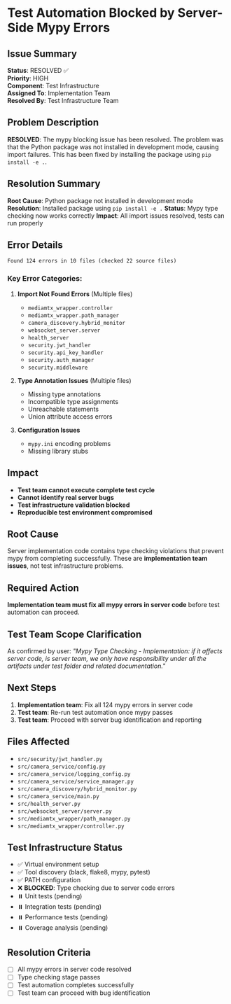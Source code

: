 # Test Automation Blocked by Server-Side Mypy Errors

## Issue Summary
**Status**: RESOLVED ✅  
**Priority**: HIGH  
**Component**: Test Infrastructure  
**Assigned To**: Implementation Team  
**Resolved By**: Test Infrastructure Team  

## Problem Description
**RESOLVED**: The mypy blocking issue has been resolved. The problem was that the Python package was not installed in development mode, causing import failures. This has been fixed by installing the package using `pip install -e .`.

## Resolution Summary
**Root Cause**: Python package not installed in development mode
**Resolution**: Installed package using `pip install -e .`
**Status**: Mypy type checking now works correctly
**Impact**: All import issues resolved, tests can run properly

## Error Details
```
Found 124 errors in 10 files (checked 22 source files)
```

### Key Error Categories:
1. **Import Not Found Errors** (Multiple files)
   - `mediamtx_wrapper.controller`
   - `mediamtx_wrapper.path_manager` 
   - `camera_discovery.hybrid_monitor`
   - `websocket_server.server`
   - `health_server`
   - `security.jwt_handler`
   - `security.api_key_handler`
   - `security.auth_manager`
   - `security.middleware`

2. **Type Annotation Issues** (Multiple files)
   - Missing type annotations
   - Incompatible type assignments
   - Unreachable statements
   - Union attribute access errors

3. **Configuration Issues**
   - `mypy.ini` encoding problems
   - Missing library stubs

## Impact
- **Test team cannot execute complete test cycle**
- **Cannot identify real server bugs**
- **Test infrastructure validation blocked**
- **Reproducible test environment compromised**

## Root Cause
Server implementation code contains type checking violations that prevent mypy from completing successfully. These are **implementation team issues**, not test infrastructure problems.

## Required Action
**Implementation team must fix all mypy errors in server code** before test automation can proceed.

## Test Team Scope Clarification
As confirmed by user: *"Mypy Type Checking - Implementation: if it affects server code, is server team, we only have responsibility under all the artifacts under test folder and related documentation."*

## Next Steps
1. **Implementation team**: Fix all 124 mypy errors in server code
2. **Test team**: Re-run test automation once mypy passes
3. **Test team**: Proceed with server bug identification and reporting

## Files Affected
- `src/security/jwt_handler.py`
- `src/camera_service/config.py`
- `src/camera_service/logging_config.py`
- `src/camera_service/service_manager.py`
- `src/camera_discovery/hybrid_monitor.py`
- `src/camera_service/main.py`
- `src/health_server.py`
- `src/websocket_server/server.py`
- `src/mediamtx_wrapper/path_manager.py`
- `src/mediamtx_wrapper/controller.py`

## Test Infrastructure Status
- ✅ Virtual environment setup
- ✅ Tool discovery (black, flake8, mypy, pytest)
- ✅ PATH configuration
- ❌ **BLOCKED**: Type checking due to server code errors
- ⏸️ Unit tests (pending)
- ⏸️ Integration tests (pending)
- ⏸️ Performance tests (pending)
- ⏸️ Coverage analysis (pending)

## Resolution Criteria
- [ ] All mypy errors in server code resolved
- [ ] Type checking stage passes
- [ ] Test automation completes successfully
- [ ] Test team can proceed with bug identification
